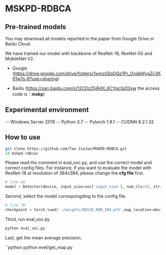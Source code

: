 # MSKPD-RDBCA

## Pre-trained models

You may download all models reported in the paper from Google Drive or Baidu Cloud.

We have trained our model with backbone of ResNet-18, ResNet-50 and MobileNet V2.

- Google (https://drive.google.com/drive/folders/1wmziQIaOQz1Pr_OndeWygZc3K81w7s-6?usp=sharing)

- Baidu (https://pan.baidu.com/s/12CDz25jR4X_6CYqcSd13yw the access code is：**mskp**)

## Experimental environment

-- Windows Server 2019
-- Python 3.7
-- Pytorch 1.8.1
-- CUDNN 8.2.1.32

## How to use

```bash
git clone https://github.com/Tao-JiaJun/MSKPD-RDBCA.git
cd mskpd-rdbca/
```

Please read the comment in eval_voc.py, and use the correct model and correct config files.
For instance, if you want to evaluate the model with ResNet-18 at resolution of 384x384, please change the **cfg file** first.

```python
# line 66
model = Detector(device, input_size=voc['input_size'], num_cls=20, strides = voc['strides'], scales=voc['scales'], cfg=RES18_RDB_384)
```

Second, select the model correspongding to the config file.

```python
# line 70
checkpoint = torch.load('./weights/RES18_RDB_384.pth',map_location=device)
```

Third, run eval_voc.py

```python
python eval_voc.py
```

Last, get the mean average precision.

``python
python evel/get_map.py
```
